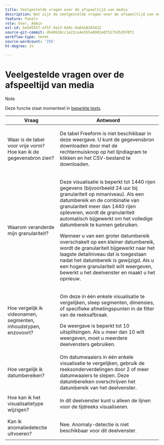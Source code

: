 ```yaml
---
title: Veelgestelde vragen over de afspeeltijd van media
description: Wat zijn de veelgestelde vragen over de afspeeltijd van media?
feature: Panels
role: User, Admin
exl-id: be5d5557-ef5f-4a13-8d4c-0a64a8163412
source-git-commit: db48638cc1e22ca4e555a8981e0f5175d52970f2
workflow-type: tm+mt
source-wordcount: '255'
ht-degree: 1%

---
```


# Veelgestelde vragen over de afspeeltijd van media

>[!NOTE]
>
>Deze functie staat momenteel in [beperkte tests](/help/release-notes/releases.md).


| Vraag | Antwoord |
|---|---|
| Waar is de tabel voor vrije vorm? Hoe kan ik de gegevensbron zien? | <p></p><p>De tabel Freeform is niet beschikbaar in deze weergave. U kunt de gegevensbron downloaden door met de rechtermuisknop op het lijndiagram te klikken en het CSV-bestand te downloaden.</p> |
| <p>Waarom veranderde mijn granulariteit?</p> | <p>Deze visualisatie is beperkt tot 1440 rijen gegevens (bijvoorbeeld 24 uur bij granulariteit op minaniveau). Als een datumbereik en de combinatie van granulariteit meer dan 1440 rijen opleveren, wordt de granulariteit automatisch bijgewerkt om het volledige datumbereik te kunnen gebruiken.</p><p></p><p>Wanneer u van een groter datumbereik overschakelt op een kleiner datumbereik, wordt de granulariteit bijgewerkt naar het laagste detailniveau dat is toegestaan nadat het datumbereik is gewijzigd. Als u een hogere granulariteit wilt weergeven, bewerkt u het deelvenster en maakt u het opnieuw.</p> |
| <p></p><p>Hoe vergelijk ik videonamen, segmenten, inhoudstypen, enzovoort?</p> | <p>Om deze in één enkele visualisatie te vergelijken, sleep segmenten, dimensies, of specifieke afmetingspunten in de filter van de reeksafbraak.</p><p></p><p>De weergave is beperkt tot 10 uitsplitsingen. Als u meer dan 10 wilt weergeven, moet u meerdere deelvensters gebruiken.</p> |
| Hoe vergelijk ik datumbereiken? | Om datumwaaiers in één enkele visualisatie te vergelijken, gebruik de reeksonderverdelingen door 2 of meer datumwaaiers te slepen. Deze datumbereiken overschrijven het datumbereik van het deelvenster. |
| Hoe kan ik het visualisatietype wijzigen? | <p></p><p>In dit deelvenster kunt u alleen de lijnen voor de tijdreeks visualiseren.</p> |
| Kan ik anomaliedetectie uitvoeren? | <p></p><p>Nee. Anomaly-detectie is niet beschikbaar voor dit deelvenster.</p> |
